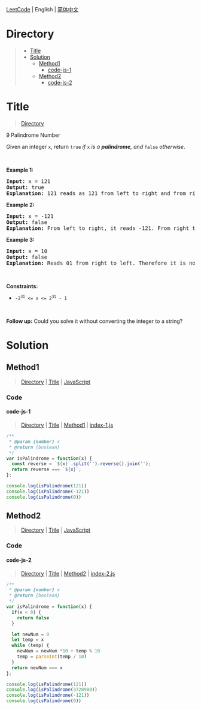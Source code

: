 [LeetCode](../README.md) | English | [简体中文](./README.CN.md)

# Directory

>- [Title](#Title)
>- [Solution](#Solution)
>    - [Method1](#Method1)
>        - [code-js-1](#code-js-1)
>    - [Method2](#Method2)
>        - [code-js-2](#code-js-2)

# Title

>[Directory](#Directory)

9&nbsp;Palindrome Number

<p>Given an integer <code>x</code>, return <code>true</code><em> if </em><code>x</code><em> is a </em><span data-keyword="palindrome-integer"><em><strong>palindrome</strong></em></span><em>, and </em><code>false</code><em> otherwise</em>.</p>

<p>&nbsp;</p>
<p><strong class="example">Example 1:</strong></p>

<pre>
<strong>Input:</strong> x = 121
<strong>Output:</strong> true
<strong>Explanation:</strong> 121 reads as 121 from left to right and from right to left.
</pre>

<p><strong class="example">Example 2:</strong></p>

<pre>
<strong>Input:</strong> x = -121
<strong>Output:</strong> false
<strong>Explanation:</strong> From left to right, it reads -121. From right to left, it becomes 121-. Therefore it is not a palindrome.
</pre>

<p><strong class="example">Example 3:</strong></p>

<pre>
<strong>Input:</strong> x = 10
<strong>Output:</strong> false
<strong>Explanation:</strong> Reads 01 from right to left. Therefore it is not a palindrome.
</pre>

<p>&nbsp;</p>
<p><strong>Constraints:</strong></p>

<ul>
	<li><code>-2<sup>31</sup>&nbsp;&lt;= x &lt;= 2<sup>31</sup>&nbsp;- 1</code></li>
</ul>

<p>&nbsp;</p>
<strong>Follow up:</strong> Could you solve it without converting the integer to a string?

# Solution

## Method1

>[Directory](#Directory) | [Title](#Title) | [JavaScript](#code-js-1)

### Code

#### code-js-1

>[Directory](#Directory) | [Title](#Title) | [Method1](#Method1) | [index-1.js](./index-1.js "index-1.js")

```JavaScript
/**
 * @param {number} x
 * @return {boolean}
 */
var isPalindrome = function(x) {
  const reverse = `${x}`.split('').reverse().join('');
  return reverse === `${x}`;
};

console.log(isPalindrome(121))
console.log(isPalindrome(-121))
console.log(isPalindrome(0))

```

## Method2

>[Directory](#Directory) | [Title](#Title) | [JavaScript](#code-js-2)

### Code

#### code-js-2

>[Directory](#Directory) | [Title](#Title) | [Method2](#Method2) | [index-2.js](./index-2.js "index-2.js")

```JavaScript
/**
 * @param {number} x
 * @return {boolean}
 */
var isPalindrome = function(x) {
  if(x < 0) {
    return false
  }

  let newNum = 0
  let temp = x
  while (temp) {
    newNum = newNum *10 + temp % 10
    temp = parseInt(temp / 10)
  }
  return newNum === x
};

console.log(isPalindrome(121))
console.log(isPalindrome(3728900))
console.log(isPalindrome(-121))
console.log(isPalindrome(0))

```

